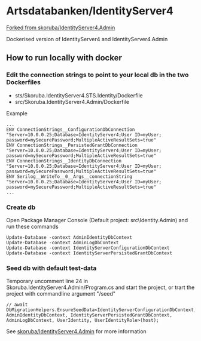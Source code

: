 # Artsdatabanken/IdentityServer4
[Forked from skoruba/IdentityServer4.Admin](https://github.com/skoruba/IdentityServer4.Admin)

Dockerised version of IdentityServer4 and IdentityServer4.Admin

## How to run locally with docker
### Edit the connection strings to point to your local db in the two Dockerfiles
- sts/Skoruba.IdentityServer4.STS.Identity/Dockerfile
- src/Skoruba.IdentityServer4.Admin/Dockerfile

Example
```<language>
...
ENV ConnectionStrings__ConfigurationDbConnection "Server=10.0.0.25;Database=IdentityServer4;User ID=myUser; password=mySecurePassword;MultipleActiveResultSets=true"
ENV ConnectionStrings__PersistedGrantDbConnection "Server=10.0.0.25;Database=IdentityServer4;User ID=myUser; password=mySecurePassword;MultipleActiveResultSets=true"
ENV ConnectionStrings__IdentityDbConnection "Server=10.0.0.25;Database=IdentityServer4;User ID=myUser; password=mySecurePassword;MultipleActiveResultSets=true"
ENV Serilog__WriteTo__0__Args__connectionString "Server=10.0.0.25;Database=IdentityServer4;User ID=myUser; password=mySecurePassword;MultipleActiveResultSets=true"
...
```

### Create db
Open Package Manager Console (Default project: src\Identity.Admin) and run these commands
```<language>
Update-Database -context AdminIdentityDbContext
Update-Database -context AdminLogDbContext
Update-Database -context IdentityServerConfigurationDbContext
Update-Database -context IdentityServerPersistedGrantDbContext
```

### Seed db with default test-data
Temporary uncomment line 24 in Skoruba.IdentityServer4.Admin/Program.cs and start the project, or trart the project with commandline argument "/seed"
```<language>
// await DbMigrationHelpers.EnsureSeedData<IdentityServerConfigurationDbContext, AdminIdentityDbContext, IdentityServerPersistedGrantDbContext, AdminLogDbContext, UserIdentity, UserIdentityRole>(host);
```

See [skoruba/IdentityServer4.Admin](https://github.com/skoruba/IdentityServer4.Admin) for more information
